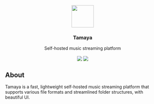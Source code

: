 <br>
<p align="center">
  <img src="https://github.com/bunubbv/tamaya/assets/75381985/766197c6-9293-4262-a36e-cb2f878a9482" width="72">
  <h3 align="center">Tamaya</h3>
  <p align="center">Self-hosted music streaming platform
  <br>
  <br>
  <img src="https://img.shields.io/github/license/bunubbv/tamaya?style=flat-square">
  <img src="https://img.shields.io/github/last-commit/bunubbv/tamaya?style=flat-square">
</p>

## About
Tamaya is a fast, lightweight self-hosted music streaming platform that supports various file formats and streamlined folder structures, with beautiful UI.